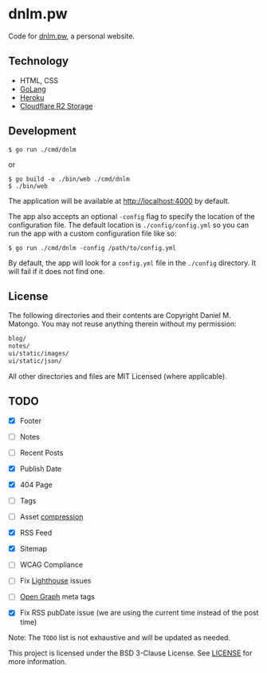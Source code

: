 # dnlm.pw

Code for [dnlm.pw](https://dnlm.pw), a personal website.

## Technology

- HTML, CSS
- [GoLang](https://golang.org/)
- [Heroku](https://www.heroku.com/)
- [Cloudflare R2 Storage](https://developers.cloudflare.com/r2/)

## Development

```
$ go run ./cmd/dnlm
```

or

```
$ go build -o ./bin/web ./cmd/dnlm
$ ./bin/web
```

The application will be available at [http://localhost:4000](http://localhost:4000) by default.

The app also accepts an optional `-config` flag to specify the location of the configuration file. The default location is `./config/config.yml` so you can run the app with a custom configuration file like so:

```
$ go run ./cmd/dnlm -config /path/to/config.yml
```

By default, the app will look for a `config.yml` file in the `./config` directory. It will fail if it does not find one.

## License

The following directories and their contents are Copyright Daniel M. Matongo. You may not reuse anything therein without my permission:

```sh
blog/
notes/
ui/static/images/
ui/static/json/
```

All other directories and files are MIT Licensed (where applicable).

## TODO

- [x] Footer
- [ ] Notes
- [ ] Recent Posts
- [x] Publish Date
- [x] 404 Page
- [ ] Tags
- [ ] Asset [compression](https://github.com/tdewolff/minify)
- [x] RSS Feed
- [x] Sitemap
- [ ] WCAG Compliance
- [ ] Fix [Lighthouse](https://developers.google.com/web/tools/lighthouse) issues
- [ ] [Open Graph](https://ogp.me/) meta tags
- [x] Fix RSS pubDate issue (we are using the current time instead of the post time)


Note: The `TODO` list is not exhaustive and will be updated as needed.

This project is licensed under the BSD 3-Clause License.
See [LICENSE](LICENSE) for more information.
